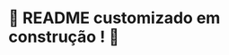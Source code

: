 # :construction: README customizado em construção ! :construction:
<!-- 
Requisito 1 
Implemente a função getSpeciesByIds para buscar as espécies dos animais por meio de um ID e retorne um array contendo todos os animais dessa espécie.

Faça com que a função getSpeciesByIds possa receber vários parâmetros;

Retorne um array vazio se a função não receber um id;

Retorne as seguintes informações do arquivo data:

Se a função receber apenas um id, retorne a espécie do animal referente a este id;

Se a função receber vários ids, retorne todas as espécies referente a esses ids.

O que será testado:

A função getSpeciesByIds, caso não receba nenhum parâmetro, deve retornar um array vazio;

A função getSpeciesByIds, caso receba como parâmetro um único ID, deve retornar um array com a espécie referente a esse ID;

A função getSpeciesByIds, caso receba mais de um ID, deve retornar um array com as espécies referentes aos IDs.

Requisito 2
Implemente a função getAnimalsOlderThan que deve receber uma espécie e uma idade como parâmetro, e então retornar se todos os animais dessa espécie possuem essa idade ou são mais velhos.

Verifique se todos os animais da espécie passada como parâmetro possuem a idade mínima:

Os animais devem ter essa idade ou serem mais velhos.
Retorne um valor booleano.

O que será testado:

A função, ao receber uma espécie e uma idade como parâmetros, deve testar se todos os animais desta espécie possuem a idade mínima especificada.
-->
